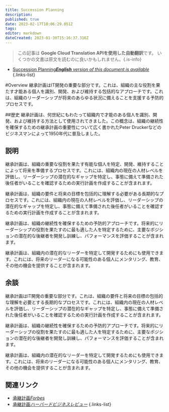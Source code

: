 ```yaml
---
title: Succession Planning
description: 
published: true
date: 2023-02-17T18:06:29.051Z
tags: 
editor: markdown
dateCreated: 2023-01-30T15:16:37.316Z
---
```


> この記事は **Google Cloud Translation APIを使用した自動翻訳**です。
いくつかの文書は原文を読むのに良いかもしれません。{.is-info}
- [Succession Planning***English** version of this document is available*](/en/Knowledge-base/Dictionary/succession-planning)
{.links-list}


#Overview
継承計画はIT開発の重要な部分です。これは、組織の主な役割を果たす才能ある個人を識別、開発、および維持する包括的なアプローチです。これは、組織のリーダーシップが将来のあらゆる状況に備えることを支援する予防的プロセスです。

##歴史
継承計画は、何世紀にもわたって組織内で才能のある個人を識別、開発、および維持する方法として使用されてきました。この概念は、組織の継続性を確保するための継承計画の重要性について広く書かれたPeter Druckerなどのビジネスマンによって1950年代に普及しました。

## 説明
継承計画は、組織の重要な役割を果たす有能な個人を特定、開発、維持することによって将来を準備するプロセスです。これには、組織内の現在の人材レベルを評価し、リーダーシップの潜在的なギャップを特定し、事態に備えて準備された後任者がいることを確認するための実行計画を作成することが含まれます。

継承計画は、組織の要件と将来の目標を包括的に理解する必要がある長期的なプロセスです。これには、組織内の現在の人材レベルを評価し、リーダーシップの潜在的なギャップを特定し、事態に備えて準備された後任者がいることを確認するための実行計画を作成することが含まれます。

継承計画は、組織の継続性を確保するための予防的アプローチです。将来的にリーダーシップの役割を果たすのに最も適した人を特定するために、主要なポジションの潜在的な後継者を開発し訓練し、パフォーマンスを評価することが含まれます。

継承計画は、組織内の潜在的なリーダーを特定して開発するためにも使用できます。これには、将来のリーダーになる可能性のある個人にメンタリング、教育、その他の機会を提供することが含まれます。

## 余談
継承計画はIT開発の重要な部分です。これは、組織の要件と将来の目標の包括的な理解を必要とする長期的なプロセスです。これには、組織内の現在の人材レベルを評価し、リーダーシップの潜在的なギャップを特定し、事態に備えて準備された後任者がいることを確認するための実行計画を作成することが含まれます。

継承計画は、組織の継続性を確保するための予防的アプローチです。将来的にリーダーシップの役割を果たすのに最も適した人を特定するために、主要なポジションの潜在的な後継者を開発し訓練し、パフォーマンスを評価することが含まれます。

継承計画は、組織内の潜在的なリーダーを特定して開発するためにも使用できます。これには、将来のリーダーになる可能性のある個人にメンタリング、教育、その他の機会を提供することが含まれます。

## 関連リンク
- [承継計画*Forbes*](https://www.forbes.com/sites/forbescoachescouncil/2018/03/26/the-importance-of-succession-planning-in-business/#7f0e1e15575b)
- [承継計画*ハーバードビジネスレビュー*](https://hbr.org/2011/04/succession-planning-the-art-and)
{.links-list}
